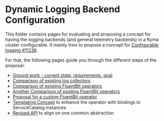 # Dynamic Logging Backend Configuration

This folder contains pages for evaluating and proposing a concept for having the logging backends (and general telemetry backends) in a Kyma cluster configurable. It mainly tries to propose a concept for [Configurable logging #11236](https://github.com/kyma-project/kyma/issues/11236).

For that, the following pages guide you through the different steps of the proposal:
* [Ground work - current state, requirements, goal](./01-logging-groundwork.md)
* [Comparison of existing log collectors](./02-logging-collectors.md)
* [Comparison of existing FluentBit operators](./03-fluent-bit-operator1.md)
* [Another Comparison of existing FluentBit operators](./04-fluent-bit-operator2.md)
* [Proposal for a custom FluentBit operator](./05-custom-fluentbit-operator.md)
* [Templating Concept](./06-servicecatalog-integration.md) to enhance the operator with bindings to ServiceCatalog instances
* [Revised API](./08-logging-revised-api.md) to align on one common abstraction
